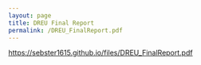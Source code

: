 ```yaml
---
layout: page
title: DREU Final Report
permalink: /DREU_FinalReport.pdf
---
```

https://sebster1615.github.io/files/DREU_FinalReport.pdf
